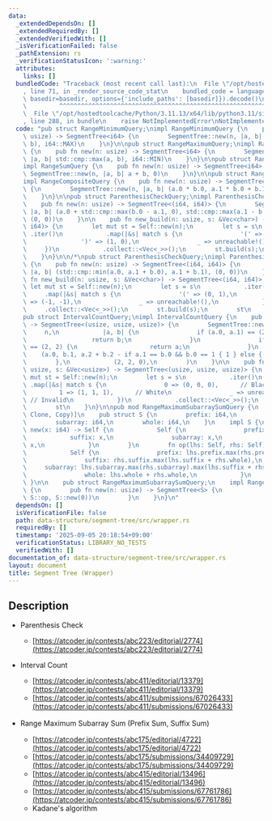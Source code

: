 ```yaml
---
data:
  _extendedDependsOn: []
  _extendedRequiredBy: []
  _extendedVerifiedWith: []
  _isVerificationFailed: false
  _pathExtension: rs
  _verificationStatusIcon: ':warning:'
  attributes:
    links: []
  bundledCode: "Traceback (most recent call last):\n  File \"/opt/hostedtoolcache/Python/3.11.13/x64/lib/python3.11/site-packages/onlinejudge_verify/documentation/build.py\"\
    , line 71, in _render_source_code_stat\n    bundled_code = language.bundle(stat.path,\
    \ basedir=basedir, options={'include_paths': [basedir]}).decode()\n          \
    \         ^^^^^^^^^^^^^^^^^^^^^^^^^^^^^^^^^^^^^^^^^^^^^^^^^^^^^^^^^^^^^^^^^^^^^^^^^^^^^^^^^\n\
    \  File \"/opt/hostedtoolcache/Python/3.11.13/x64/lib/python3.11/site-packages/onlinejudge_verify/languages/rust.py\"\
    , line 288, in bundle\n    raise NotImplementedError\nNotImplementedError\n"
  code: "pub struct RangeMinimumQuery;\nimpl RangeMinimumQuery {\n    pub fn new(n:\
    \ usize) -> SegmentTree<i64> {\n        SegmentTree::new(n, |a, b| std::cmp::min(a,\
    \ b), i64::MAX)\n    }\n}\n\npub struct RangeMaximumQuery;\nimpl RangeMaximumQuery\
    \ {\n    pub fn new(n: usize) -> SegmentTree<i64> {\n        SegmentTree::new(n,\
    \ |a, b| std::cmp::max(a, b), i64::MIN)\n    }\n}\n\npub struct RangeSumQuery;\n\
    impl RangeSumQuery {\n    pub fn new(n: usize) -> SegmentTree<i64> {\n       \
    \ SegmentTree::new(n, |a, b| a + b, 0)\n    }\n}\n\npub struct RangeCompositeQuery;\n\
    impl RangeCompositeQuery {\n    pub fn new(n: usize) -> SegmentTree<(i64, i64)>\
    \ {\n        SegmentTree::new(n, |a, b| (a.0 * b.0, a.1 * b.0 + b.1), (1, 0))\n\
    \    }\n}\n\npub struct ParenthesisCheckQuery;\nimpl ParenthesisCheckQuery {\n\
    \    pub fn new(n: usize) -> SegmentTree<(i64, i64)> {\n        SegmentTree::new(n,\
    \ |a, b| (a.0 + std::cmp::max(b.0 - a.1, 0), std::cmp::max(a.1 - b.0, 0) + b.1),\
    \ (0, 0))\n    }\n\n    pub fn new_build(n: usize, s: &Vec<char>) -> SegmentTree<(i64,\
    \ i64)> {\n        let mut st = Self::new(n);\n        let s = s\n           \
    \ .iter()\n            .map(|&s| match s {\n                '(' => (0, 1),\n \
    \               ')' => (1, 0),\n                _ => unreachable!(),\n       \
    \     })\n            .collect::<Vec<_>>();\n        st.build(s);\n        st\n\
    \    }\n}\n\n/*\npub struct ParenthesisCheckQuery;\nimpl ParenthesisCheckQuery\
    \ {\n    pub fn new(n: usize) -> SegmentTree<(i64, i64)> {\n        SegmentTree::new(n,\
    \ |a, b| (std::cmp::min(a.0, a.1 + b.0), a.1 + b.1), (0, 0))\n    }\n\n    pub\
    \ fn new_build(n: usize, s: &Vec<char>) -> SegmentTree<(i64, i64)> {\n       \
    \ let mut st = Self::new(n);\n        let s = s\n            .iter()\n       \
    \     .map(|&s| match s {\n                '(' => (0, 1),\n                ')'\
    \ => (-1, -1),\n                _ => unreachable!(),\n            })\n       \
    \     .collect::<Vec<_>>();\n        st.build(s);\n        st\n    }\n}\n*/\n\n\
    pub struct IntervalCountQuery;\nimpl IntervalCountQuery {\n    pub fn new(n: usize)\
    \ -> SegmentTree<(usize, usize, usize)> {\n        SegmentTree::new(\n       \
    \     n,\n            |a, b| {\n                if (a.0, a.1) == (2, 2) {\n  \
    \                  return b;\n                }\n                if (b.0, b.1)\
    \ == (2, 2) {\n                    return a;\n                }\n            \
    \    (a.0, b.1, a.2 + b.2 - if a.1 == b.0 && b.0 == 1 { 1 } else { 0 })\n    \
    \        },\n            (2, 2, 0),\n        )\n    }\n\n    pub fn new_build(n:\
    \ usize, s: &Vec<usize>) -> SegmentTree<(usize, usize, usize)> {\n        let\
    \ mut st = Self::new(n);\n        let s = s\n            .iter()\n           \
    \ .map(|&s| match s {\n                0 => (0, 0, 0),      // Black\n       \
    \         1 => (1, 1, 1),      // White\n                _ => unreachable!(),\
    \ // Invalid\n            })\n            .collect::<Vec<_>>();\n        st.build(s);\n\
    \        st\n    }\n}\n\npub mod RangeMaximumSubarraySumQuery {\n    #[derive(Debug,\
    \ Clone, Copy)]\n    pub struct S {\n        prefix: i64,\n        suffix: i64,\n\
    \        subarray: i64,\n        whole: i64,\n    }\n    impl S {\n        fn\
    \ new(x: i64) -> Self {\n            Self {\n                prefix: x,\n    \
    \            suffix: x,\n                subarray: x,\n                whole:\
    \ x,\n            }\n        }\n        fn op(lhs: Self, rhs: Self) -> Self {\n\
    \            Self {\n                prefix: lhs.prefix.max(rhs.prefix + lhs.whole),\n\
    \                suffix: rhs.suffix.max(lhs.suffix + rhs.whole),\n           \
    \     subarray: lhs.subarray.max(rhs.subarray).max(lhs.suffix + rhs.prefix),\n\
    \                whole: lhs.whole + rhs.whole,\n            }\n        }\n   \
    \ }\n\n    pub struct RangeMaximumSubarraySumQuery;\n    impl RangeMaximumSubarraySumQuery\
    \ {\n        pub fn new(n: usize) -> SegmentTree<S> {\n            SegmentTree::new(n,\
    \ S::op, S::new(0))\n        }\n    }\n}\n"
  dependsOn: []
  isVerificationFile: false
  path: data-structure/segment-tree/src/wrapper.rs
  requiredBy: []
  timestamp: '2025-09-05 20:18:54+09:00'
  verificationStatus: LIBRARY_NO_TESTS
  verifiedWith: []
documentation_of: data-structure/segment-tree/src/wrapper.rs
layout: document
title: Segment Tree (Wrapper)
---
```


## Description
- Parenthesis Check
    - [https://atcoder.jp/contests/abc223/editorial/2774](https://atcoder.jp/contests/abc223/editorial/2774)

- Interval Count
    - [https://atcoder.jp/contests/abc411/editorial/13379](https://atcoder.jp/contests/abc411/editorial/13379)
    - [https://atcoder.jp/contests/abc411/submissions/67026433](https://atcoder.jp/contests/abc411/submissions/67026433)

- Range Maximum Subarray Sum (Prefix Sum, Suffix Sum)　
    - [https://atcoder.jp/contests/abc175/editorial/4722](https://atcoder.jp/contests/abc175/editorial/4722)
    - [https://atcoder.jp/contests/abc175/submissions/34409729](https://atcoder.jp/contests/abc175/submissions/34409729)
    - [https://atcoder.jp/contests/abc415/editorial/13496](https://atcoder.jp/contests/abc415/editorial/13496)
    - [https://atcoder.jp/contests/abc415/submissions/67761786](https://atcoder.jp/contests/abc415/submissions/67761786)
    - Kadane's algorithm
